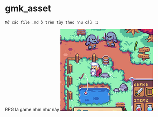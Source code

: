 # gmk_asset

```
Mở các file .md ở trên tùy theo nhu cầu :3

```
RPG là game nhìn như này ![rpg1](rpg/rpg1.png)

